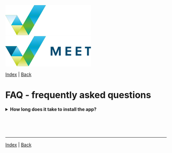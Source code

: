 [![MEET](../../_data/MEET_H_04.svg#gh-dark-mode-only "MEET")](../../README.md#gh-dark-mode-only)
[![MEET](../../_data/MEET_H_03.svg#gh-light-mode-only "MEET")](../../README.md#gh-light-mode-only)

[Index](../README.md) | [Back](0004.md)


# FAQ - frequently asked questions

<details>
<summary><strong>How long does it take to install the app?</strong></summary>
<br />

The installation of the application itself is very fast *(in hours)*. However, it can take a significantly longer time before everything is communicated, the application is set up correctly and the necessary users are imported.

We usually carry out new installations without the need for modifications within a week of the request.
</details>

<br /><br /><br />


---
[Index](../README.md) | [Back](0004.md)